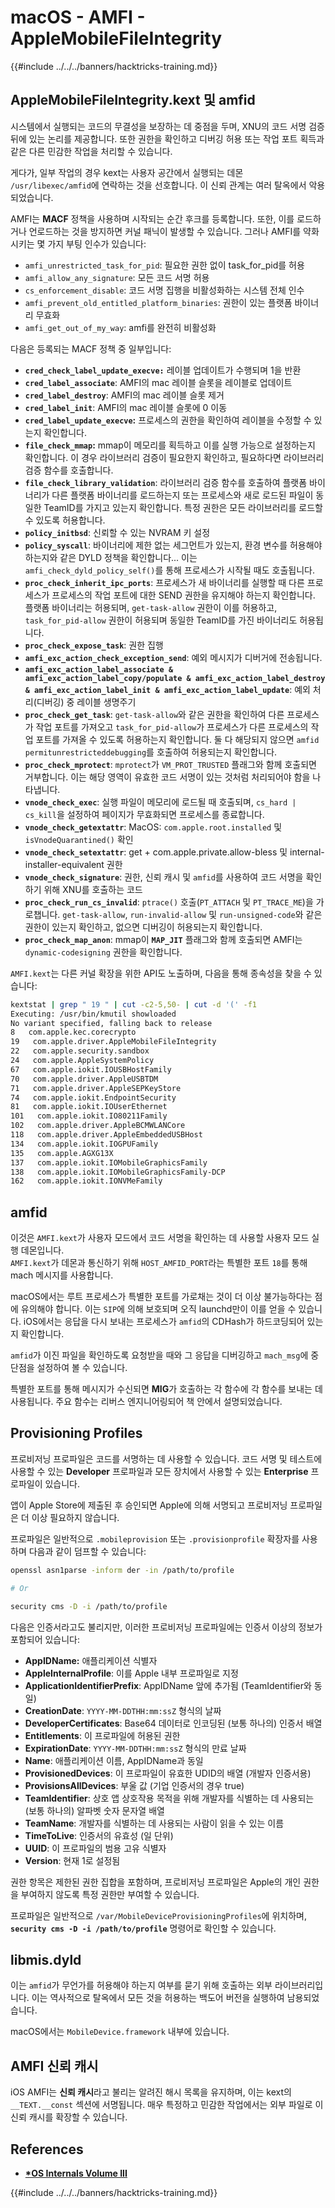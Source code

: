 # macOS - AMFI - AppleMobileFileIntegrity

{{#include ../../../banners/hacktricks-training.md}}

## AppleMobileFileIntegrity.kext 및 amfid

시스템에서 실행되는 코드의 무결성을 보장하는 데 중점을 두며, XNU의 코드 서명 검증 뒤에 있는 논리를 제공합니다. 또한 권한을 확인하고 디버깅 허용 또는 작업 포트 획득과 같은 다른 민감한 작업을 처리할 수 있습니다.

게다가, 일부 작업의 경우 kext는 사용자 공간에서 실행되는 데몬 `/usr/libexec/amfid`에 연락하는 것을 선호합니다. 이 신뢰 관계는 여러 탈옥에서 악용되었습니다.

AMFI는 **MACF** 정책을 사용하며 시작되는 순간 후크를 등록합니다. 또한, 이를 로드하거나 언로드하는 것을 방지하면 커널 패닉이 발생할 수 있습니다. 그러나 AMFI를 약화시키는 몇 가지 부팅 인수가 있습니다:

- `amfi_unrestricted_task_for_pid`: 필요한 권한 없이 task_for_pid를 허용
- `amfi_allow_any_signature`: 모든 코드 서명 허용
- `cs_enforcement_disable`: 코드 서명 집행을 비활성화하는 시스템 전체 인수
- `amfi_prevent_old_entitled_platform_binaries`: 권한이 있는 플랫폼 바이너리 무효화
- `amfi_get_out_of_my_way`: amfi를 완전히 비활성화

다음은 등록되는 MACF 정책 중 일부입니다:

- **`cred_check_label_update_execve:`** 레이블 업데이트가 수행되며 1을 반환
- **`cred_label_associate`**: AMFI의 mac 레이블 슬롯을 레이블로 업데이트
- **`cred_label_destroy`**: AMFI의 mac 레이블 슬롯 제거
- **`cred_label_init`**: AMFI의 mac 레이블 슬롯에 0 이동
- **`cred_label_update_execve`:** 프로세스의 권한을 확인하여 레이블을 수정할 수 있는지 확인합니다.
- **`file_check_mmap`:** mmap이 메모리를 획득하고 이를 실행 가능으로 설정하는지 확인합니다. 이 경우 라이브러리 검증이 필요한지 확인하고, 필요하다면 라이브러리 검증 함수를 호출합니다.
- **`file_check_library_validation`**: 라이브러리 검증 함수를 호출하여 플랫폼 바이너리가 다른 플랫폼 바이너리를 로드하는지 또는 프로세스와 새로 로드된 파일이 동일한 TeamID를 가지고 있는지 확인합니다. 특정 권한은 모든 라이브러리를 로드할 수 있도록 허용합니다.
- **`policy_initbsd`**: 신뢰할 수 있는 NVRAM 키 설정
- **`policy_syscall`**: 바이너리에 제한 없는 세그먼트가 있는지, 환경 변수를 허용해야 하는지와 같은 DYLD 정책을 확인합니다... 이는 `amfi_check_dyld_policy_self()`를 통해 프로세스가 시작될 때도 호출됩니다.
- **`proc_check_inherit_ipc_ports`**: 프로세스가 새 바이너리를 실행할 때 다른 프로세스가 프로세스의 작업 포트에 대한 SEND 권한을 유지해야 하는지 확인합니다. 플랫폼 바이너리는 허용되며, `get-task-allow` 권한이 이를 허용하고, `task_for_pid-allow` 권한이 허용되며 동일한 TeamID를 가진 바이너리도 허용됩니다.
- **`proc_check_expose_task`**: 권한 집행
- **`amfi_exc_action_check_exception_send`**: 예외 메시지가 디버거에 전송됩니다.
- **`amfi_exc_action_label_associate & amfi_exc_action_label_copy/populate & amfi_exc_action_label_destroy & amfi_exc_action_label_init & amfi_exc_action_label_update`**: 예외 처리(디버깅) 중 레이블 생명주기
- **`proc_check_get_task`**: `get-task-allow`와 같은 권한을 확인하여 다른 프로세스가 작업 포트를 가져오고 `task_for_pid-allow`가 프로세스가 다른 프로세스의 작업 포트를 가져올 수 있도록 허용하는지 확인합니다. 둘 다 해당되지 않으면 `amfid permitunrestricteddebugging`를 호출하여 허용되는지 확인합니다.
- **`proc_check_mprotect`**: `mprotect`가 `VM_PROT_TRUSTED` 플래그와 함께 호출되면 거부합니다. 이는 해당 영역이 유효한 코드 서명이 있는 것처럼 처리되어야 함을 나타냅니다.
- **`vnode_check_exec`**: 실행 파일이 메모리에 로드될 때 호출되며, `cs_hard | cs_kill`을 설정하여 페이지가 무효화되면 프로세스를 종료합니다.
- **`vnode_check_getextattr`**: MacOS: `com.apple.root.installed` 및 `isVnodeQuarantined()` 확인
- **`vnode_check_setextattr`**: get + com.apple.private.allow-bless 및 internal-installer-equivalent 권한
- &#x20;**`vnode_check_signature`**: 권한, 신뢰 캐시 및 `amfid`를 사용하여 코드 서명을 확인하기 위해 XNU를 호출하는 코드
- &#x20;**`proc_check_run_cs_invalid`**: `ptrace()` 호출(`PT_ATTACH` 및 `PT_TRACE_ME`)을 가로챕니다. `get-task-allow`, `run-invalid-allow` 및 `run-unsigned-code`와 같은 권한이 있는지 확인하고, 없으면 디버깅이 허용되는지 확인합니다.
- **`proc_check_map_anon`**: mmap이 **`MAP_JIT`** 플래그와 함께 호출되면 AMFI는 `dynamic-codesigning` 권한을 확인합니다.

`AMFI.kext`는 다른 커널 확장을 위한 API도 노출하며, 다음을 통해 종속성을 찾을 수 있습니다:
```bash
kextstat | grep " 19 " | cut -c2-5,50- | cut -d '(' -f1
Executing: /usr/bin/kmutil showloaded
No variant specified, falling back to release
8   com.apple.kec.corecrypto
19   com.apple.driver.AppleMobileFileIntegrity
22   com.apple.security.sandbox
24   com.apple.AppleSystemPolicy
67   com.apple.iokit.IOUSBHostFamily
70   com.apple.driver.AppleUSBTDM
71   com.apple.driver.AppleSEPKeyStore
74   com.apple.iokit.EndpointSecurity
81   com.apple.iokit.IOUserEthernet
101   com.apple.iokit.IO80211Family
102   com.apple.driver.AppleBCMWLANCore
118   com.apple.driver.AppleEmbeddedUSBHost
134   com.apple.iokit.IOGPUFamily
135   com.apple.AGXG13X
137   com.apple.iokit.IOMobileGraphicsFamily
138   com.apple.iokit.IOMobileGraphicsFamily-DCP
162   com.apple.iokit.IONVMeFamily
```
## amfid

이것은 `AMFI.kext`가 사용자 모드에서 코드 서명을 확인하는 데 사용할 사용자 모드 실행 데몬입니다.\
`AMFI.kext`가 데몬과 통신하기 위해 `HOST_AMFID_PORT`라는 특별한 포트 `18`를 통해 mach 메시지를 사용합니다.

macOS에서는 루트 프로세스가 특별한 포트를 가로채는 것이 더 이상 불가능하다는 점에 유의해야 합니다. 이는 `SIP`에 의해 보호되며 오직 launchd만이 이를 얻을 수 있습니다. iOS에서는 응답을 다시 보내는 프로세스가 `amfid`의 CDHash가 하드코딩되어 있는지 확인합니다.

`amfid`가 이진 파일을 확인하도록 요청받을 때와 그 응답을 디버깅하고 `mach_msg`에 중단점을 설정하여 볼 수 있습니다.

특별한 포트를 통해 메시지가 수신되면 **MIG**가 호출하는 각 함수에 각 함수를 보내는 데 사용됩니다. 주요 함수는 리버스 엔지니어링되어 책 안에서 설명되었습니다.

## Provisioning Profiles

프로비저닝 프로파일은 코드를 서명하는 데 사용할 수 있습니다. 코드 서명 및 테스트에 사용할 수 있는 **Developer** 프로파일과 모든 장치에서 사용할 수 있는 **Enterprise** 프로파일이 있습니다.

앱이 Apple Store에 제출된 후 승인되면 Apple에 의해 서명되고 프로비저닝 프로파일은 더 이상 필요하지 않습니다.

프로파일은 일반적으로 `.mobileprovision` 또는 `.provisionprofile` 확장자를 사용하며 다음과 같이 덤프할 수 있습니다:
```bash
openssl asn1parse -inform der -in /path/to/profile

# Or

security cms -D -i /path/to/profile
```
다음은 인증서라고도 불리지만, 이러한 프로비저닝 프로파일에는 인증서 이상의 정보가 포함되어 있습니다:

- **AppIDName:** 애플리케이션 식별자
- **AppleInternalProfile**: 이를 Apple 내부 프로파일로 지정
- **ApplicationIdentifierPrefix**: AppIDName 앞에 추가됨 (TeamIdentifier와 동일)
- **CreationDate**: `YYYY-MM-DDTHH:mm:ssZ` 형식의 날짜
- **DeveloperCertificates**: Base64 데이터로 인코딩된 (보통 하나의) 인증서 배열
- **Entitlements**: 이 프로파일에 허용된 권한
- **ExpirationDate**: `YYYY-MM-DDTHH:mm:ssZ` 형식의 만료 날짜
- **Name**: 애플리케이션 이름, AppIDName과 동일
- **ProvisionedDevices**: 이 프로파일이 유효한 UDID의 배열 (개발자 인증서용)
- **ProvisionsAllDevices**: 부울 값 (기업 인증서의 경우 true)
- **TeamIdentifier**: 상호 앱 상호작용 목적을 위해 개발자를 식별하는 데 사용되는 (보통 하나의) 알파벳 숫자 문자열 배열
- **TeamName**: 개발자를 식별하는 데 사용되는 사람이 읽을 수 있는 이름
- **TimeToLive**: 인증서의 유효성 (일 단위)
- **UUID**: 이 프로파일의 범용 고유 식별자
- **Version**: 현재 1로 설정됨

권한 항목은 제한된 권한 집합을 포함하며, 프로비저닝 프로파일은 Apple의 개인 권한을 부여하지 않도록 특정 권한만 부여할 수 있습니다.

프로파일은 일반적으로 `/var/MobileDeviceProvisioningProfiles`에 위치하며, **`security cms -D -i /path/to/profile`** 명령어로 확인할 수 있습니다.

## **libmis.dyld**

이는 `amfid`가 무언가를 허용해야 하는지 여부를 묻기 위해 호출하는 외부 라이브러리입니다. 이는 역사적으로 탈옥에서 모든 것을 허용하는 백도어 버전을 실행하여 남용되었습니다.

macOS에서는 `MobileDevice.framework` 내부에 있습니다.

## AMFI 신뢰 캐시

iOS AMFI는 **신뢰 캐시**라고 불리는 알려진 해시 목록을 유지하며, 이는 kext의 `__TEXT.__const` 섹션에 서명됩니다. 매우 특정하고 민감한 작업에서는 외부 파일로 이 신뢰 캐시를 확장할 수 있습니다.

## References

- [**\*OS Internals Volume III**](https://newosxbook.com/home.html)

{{#include ../../../banners/hacktricks-training.md}}
